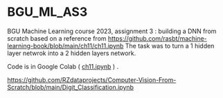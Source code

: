 # BGU_ML_AS3
BGU Machine Learning course 2023, assignment 3 :  building a DNN from scratch
based on a reference from https://github.com/rasbt/machine-learning-book/blob/main/ch11/ch11.ipynb
The task was to turn a 1 hidden layer netwrok into a 2 hidden layers network.

Code is in Google Colab ( [ch11.ipynb](https://github.com/omeryanai/BGU_ML_AS3/blob/0bbf2046f66a3b8684fe4994690611f2566b5c09/ch11.ipynb) ) .

https://github.com/RZdataprojects/Computer-Vision-From-Scratch/blob/main/Digit_Classification.ipynb
